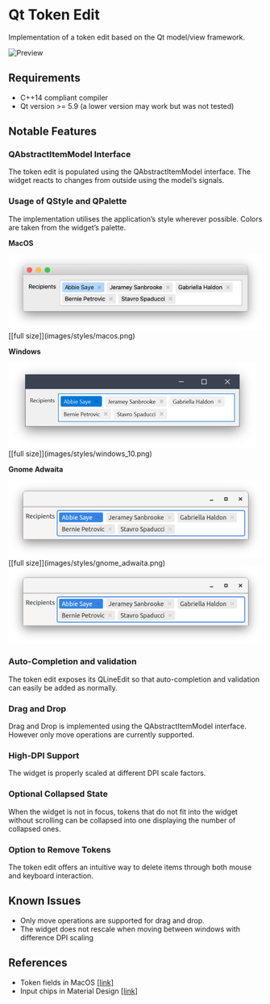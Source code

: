 # Qt Token Edit

Implementation of a token edit based on the Qt model/view framework. 

![Preview](images/tokenedit_preview.gif)


## Requirements

* C++14 compliant compiler 
* Qt version >= 5.9 (a lower version may work but was not tested)




## Notable Features

### QAbstractItemModel Interface

The token edit is populated using the QAbstractItemModel interface. The widget reacts to changes from outside using the model’s signals.



### Usage of QStyle and QPalette

The implementation utilises the application’s style wherever possible. Colors are taken from the widget’s palette.



__MacOS__

<img src="images/styles/macos_1x.png" alt="MacOS" />
[[full size]](images/styles/macos.png)


__Windows__

<img  src="images/styles/windows_10_1x.png" alt="Windows" />
[[full size]](images/styles/windows_10.png)



__Gnome Adwaita__

<img src="images/styles/gnome_adwaita_1x.png"  alt="Gnome Adwaita"/>
[[full size]](images/styles/gnome_adwaita.png)

<a target="_blank" rel="noopener noreferrer" href="images/styles/gnome_adwaita.png">
  <img src="images/styles/gnome_adwaita_1x.png"  alt="Gnome Adwaita"/>
</a>

### Auto-Completion and validation

The token edit exposes its QLineEdit so that auto-completion and validation can easily be added as normally.



### Drag and Drop

Drag and Drop is implemented using the QAbstractItemModel interface. However only move operations are currently supported.



### High-DPI Support

The widget is properly scaled at different DPI scale factors.



### Optional Collapsed State

When the widget is not in focus, tokens that do not fit into the widget without scrolling can be collapsed into one displaying the number of collapsed ones.



### Option to Remove Tokens

The token edit offers an intuitive way to delete items through both mouse and keyboard interaction.



## Known Issues

- Only move operations are supported for drag and drop.
- The widget does not rescale when moving between windows with difference DPI scaling



## References

- Token fields in MacOS [[link]](https://developer.apple.com/design/human-interface-guidelines/macos/fields-and-labels/token-fields/)
- Input chips in Material Design [[link]](https://material.io/components/chips/#input-chips)
